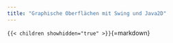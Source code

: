 ```yaml
---
title: "Graphische Oberflächen mit Swing und Java2D"
---
```



`{{< children showhidden="true" >}}`{=markdown}
